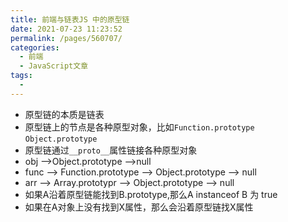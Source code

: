 ```yaml
---
title: 前端与链表JS 中的原型链
date: 2021-07-23 11:23:52
permalink: /pages/560707/
categories:
  - 前端
  - JavaScript文章
tags:
  - 
---
```

- 原型链的本质是链表
- 原型链上的节点是各种原型对象，比如` Function.prototype ` `Object.prototype`
- 原型链通过`__proto__`属性链接各种原型对象
- obj —>Object.prototype –>null
- func —> Function.prototype —> Object.prototype —> null
- arr  —> Array.prototypr  —>  Object.prototype —> null
- 如果A沿着原型链能找到B.prototype,那么A instanceof B 为 true
- 如果在A对象上没有找到X属性，那么会沿着原型链找X属性